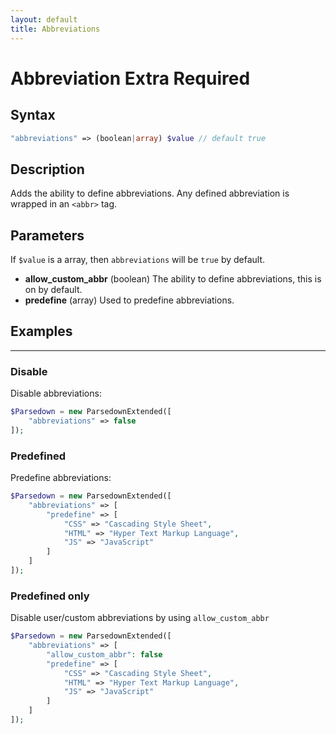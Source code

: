 ```yaml
---
layout: default
title: Abbreviations
---
```


# Abbreviation <label class="label label-gray">Extra Required</label>

## Syntax

```php
"abbreviations" => (boolean|array) $value // default true
```

## Description

Adds the ability to define abbreviations. Any defined abbreviation is wrapped in an `<abbr>` tag.


## Parameters

If `$value` is a array, then `abbreviations` will be `true` by default.

- **allow_custom_abbr** (boolean)
  The ability to define abbreviations, this is on by default.
- **predefine** (array)
  Used to predefine abbreviations.


## Examples


----

### Disable
Disable abbreviations:
```php
$Parsedown = new ParsedownExtended([
    "abbreviations" => false
]);
```

### Predefined
Predefine abbreviations:
```php
$Parsedown = new ParsedownExtended([
    "abbreviations" => [
        "predefine" => [
            "CSS" => "Cascading Style Sheet",
            "HTML" => "Hyper Text Markup Language",
            "JS" => "JavaScript"
        ]
    ]
]);
```

### Predefined only
Disable user/custom abbreviations by using `allow_custom_abbr`

```php
$Parsedown = new ParsedownExtended([
    "abbreviations" => [
        "allow_custom_abbr": false
        "predefine" => [
            "CSS" => "Cascading Style Sheet",
            "HTML" => "Hyper Text Markup Language",
            "JS" => "JavaScript"
        ]
    ]
]);
```
